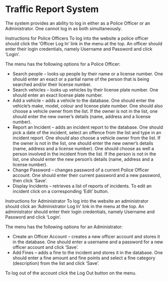 # Traffic Report System

The system provides an ability to log in either as a Police Officer or an Administrator. 
One cannot log in as both simultaneously.

Instructions for Police Officers
To log into the website a police officer should click the ‘Officer Log In’ link in the menu at the top.
An officer should enter their login credentials, namely Username and Password and click ‘Login’.

The menu has the following options for a Police Officer:
- Search people – looks up people by their name or a license number.
One should enter an exact or a partial name of the person that is being searched and/or their license number.
- Search vehicles – looks up vehicles by their license plate number.
One should enter an exact license plate number.
- Add a vehicle – adds a vehicle to the database.
One should enter the vehicle’s make, model, colour and license plate number.
One should also choose a vehicle owner from the list. If the owner is not in the list, one should enter the new owner’s details (name, address and a license number).
- Report an Incident – adds an incident report to the database.
One should pick a date of the incident, select an offence from the list and type in an incident report.
One should also choose a vehicle owner from the list. If the owner is not in the list, one should enter the new owner’s details (name, address and a license number).
One should choose as well a person involved in the incident from the list. If the person is not in the list, one should enter the new person’s details (name, address and a license number).
- Change Password – changes password of a current Police Officer account.
One should enter their current password and a new password, then click ‘Save’.
- Display Incidents – retrieves a list of reports of incidents.
To edit an incident click on a corresponding ‘Edit’ button.

Instructions for Administrator
To log into the website an administrator should click an ‘Administrator Log In’ link in the menu at the top.
An administrator should enter their login credentials, namely Username and Password and click ‘Login’.

The menu has the following options for an Administrator:
- Create an Officer Account – creates a new officer account and stores it in the database.
One should enter a username and a password for a new officer account and click ‘Save’.
- Add Fines – adds a fine to the incident and stores it in the database.
One should enter a fine amount and fine points and select a fine category (description) from the list and click ‘Save’. 

To log out of the account click the Log Out button on the menu.

